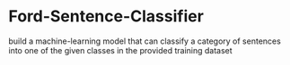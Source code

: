 # Ford-Sentence-Classifier
build a machine-learning model that can classify a category of sentences into one of the given classes in the provided training dataset
